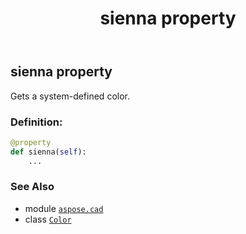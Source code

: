 ﻿---
title: sienna property
second_title: Aspose.CAD for Python via .NET API References
description: 
type: docs
weight: 1440
url: /python-net/aspose.cad/color/sienna/
is_root: false
---

## sienna property


Gets a system-defined color.
### Definition:
```python
@property
def sienna(self):
    ...
```

### See Also
* module [`aspose.cad`](../../)
* class [`Color`](/cad/python-net/aspose.cad/color)
